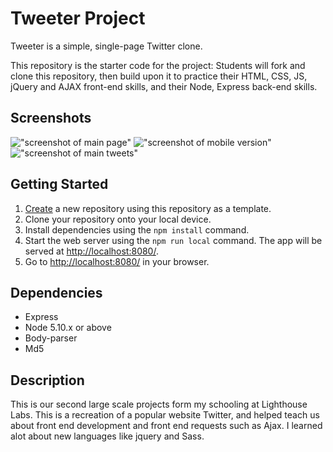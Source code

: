 # Tweeter Project

Tweeter is a simple, single-page Twitter clone.

This repository is the starter code for the project: Students will fork and clone this repository, then build upon it to practice their HTML, CSS, JS, jQuery and AJAX front-end skills, and their Node, Express back-end skills.

## Screenshots
!["screenshot of main page"](https://github.com/BBrandford11/tweeter/blob/master/docs/Tweeter1.png)
!["screenshot of mobile version"](https://github.com/BBrandford11/tweeter/blob/master/docs/tweeter2.png)
!["screenshot of main tweets"](https://github.com/BBrandford11/tweeter/blob/master/docs/tweeter3.png)
## Getting Started

1. [Create](https://docs.github.com/en/repositories/creating-and-managing-repositories/creating-a-repository-from-a-template) a new repository using this repository as a template.
2. Clone your repository onto your local device.
3. Install dependencies using the `npm install` command.
3. Start the web server using the `npm run local` command. The app will be served at <http://localhost:8080/>.
4. Go to <http://localhost:8080/> in your browser.

## Dependencies

- Express
- Node 5.10.x or above
- Body-parser
- Md5

## Description

This is our second large scale projects form my schooling at Lighthouse Labs. This is a recreation of a popular website Twitter, and helped teach us about front end development and front end requests such as Ajax. I learned alot about new languages like jquery and Sass.  